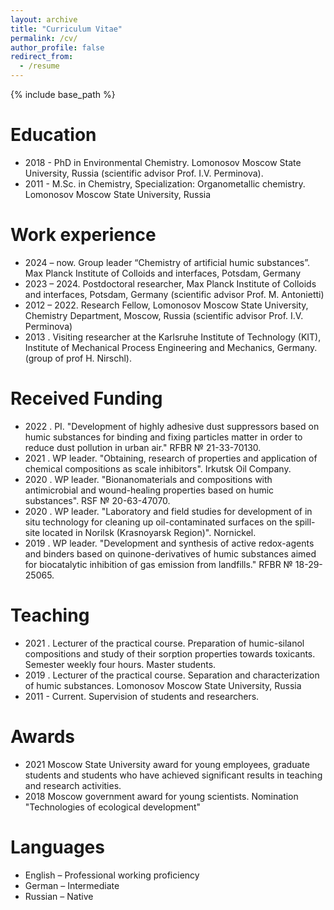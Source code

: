```yaml
---
layout: archive
title: "Curriculum Vitae"
permalink: /cv/
author_profile: false
redirect_from:
  - /resume
---
```


{% include base_path %}

Education
======
* 2018 - PhD in Environmental Chemistry. Lomonosov Moscow State University, Russia (scientific advisor Prof. I.V. Perminova).
* 2011 - M.Sc. in Chemistry, Specialization: Organometallic chemistry. Lomonosov Moscow State University, Russia

Work experience
======
* 2024 – now.	Group leader “Chemistry of artificial humic substances”. Max Planck Institute of Colloids and interfaces, Potsdam, Germany
* 2023 – 2024. Postdoctoral researcher, Max Planck Institute of Colloids and interfaces, Potsdam, Germany (scientific advisor Prof. M. Antonietti)
* 2012 – 2022. Research Fellow, Lomonosov Moscow State University, Chemistry Department, Moscow, Russia (scientific advisor Prof. I.V. Perminova)
* 2013 . Visiting researcher at the Karlsruhe Institute of Technology (KIT), Institute of Mechanical Process Engineering and Mechanics, Germany. (group of prof H. Nirschl).

Received Funding
======
* 2022 . PI. "Development of highly adhesive dust suppressors based on humic substances for binding and fixing particles matter in order to reduce dust pollution in urban air." RFBR № 21-33-70130.
* 2021 . WP leader. "Obtaining, research of properties and application of chemical compositions as scale inhibitors". Irkutsk Oil Company.
* 2020 . WP leader. "Bionanomaterials and compositions with antimicrobial and wound-healing properties based on humic substances". RSF № 20-63-47070.
* 2020 . WP leader. "Laboratory and field studies for development of in situ technology for cleaning up oil-contaminated surfaces on the spill-site located in Norilsk (Krasnoyarsk Region)". Nornickel.
* 2019 . WP leader. "Development and synthesis of active redox-agents and binders based on quinone-derivatives of humic substances aimed for biocatalytic inhibition of gas emission from landfills." RFBR № 18-29-25065.

Teaching
======
* 2021 . Lecturer of the practical course. Preparation of humic-silanol compositions and study of their sorption properties towards toxicants. Semester weekly four hours. Master students.
* 2019 . Lecturer of the practical course. Separation and characterization of humic substances. Lomonosov Moscow State University, Russia
* 2011 - Current.	Supervision of students and researchers.

Awards
======
* 2021	Moscow State University award for young employees, graduate students and students who have achieved significant results in teaching and research activities.
* 2018	Moscow government award for young scientists. Nomination "Technologies of ecological development" 

Languages
======
* English – Professional working proficiency
* German – Intermediate
* Russian – Native
